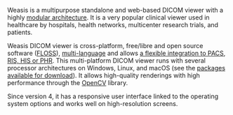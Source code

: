 
Weasis is a multipurpose standalone and web-based DICOM viewer with a highly [modular architecture](basics/architecture). It is a very popular clinical viewer used in healthcare by hospitals, health networks, multicenter research trials, and patients.

Weasis DICOM viewer is cross-platform, free/libre and open source software ([FLOSS](https://en.wikipedia.org/wiki/Free_and_open-source_software)), [multi-language](https://explore.transifex.com/weasis/weasis/) and allows [a flexible integration to PACS, RIS, HIS or PHR](basics/customize/integration). This multi-platform DICOM viewer runs with several processor architectures on Windows, Linux, and macOS (see the [packages available for download](getting-started/download-dicom-viewer)). It allows high-quality renderings with high performance through the [OpenCV](https://opencv.org) library. 

Since version 4, it has a responsive user interface linked to the operating system options and works well on high-resolution screens.

